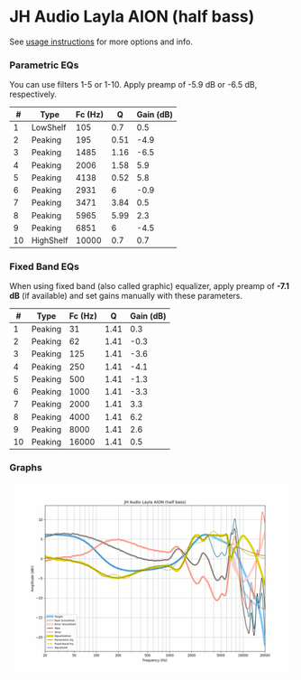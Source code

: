 # JH Audio Layla AION (half bass)
See [usage instructions](https://github.com/jaakkopasanen/AutoEq#usage) for more options and info.

### Parametric EQs
You can use filters 1-5 or 1-10. Apply preamp of -5.9 dB or -6.5 dB, respectively.

|   # | Type      |   Fc (Hz) |    Q |   Gain (dB) |
|-----|-----------|-----------|------|-------------|
|   1 | LowShelf  |       105 | 0.7  |         0.5 |
|   2 | Peaking   |       195 | 0.51 |        -4.9 |
|   3 | Peaking   |      1485 | 1.16 |        -6.5 |
|   4 | Peaking   |      2006 | 1.58 |         5.9 |
|   5 | Peaking   |      4138 | 0.52 |         5.8 |
|   6 | Peaking   |      2931 | 6    |        -0.9 |
|   7 | Peaking   |      3471 | 3.84 |         0.5 |
|   8 | Peaking   |      5965 | 5.99 |         2.3 |
|   9 | Peaking   |      6851 | 6    |        -4.5 |
|  10 | HighShelf |     10000 | 0.7  |         0.7 |

### Fixed Band EQs
When using fixed band (also called graphic) equalizer, apply preamp of **-7.1 dB** (if available) and set gains manually with these parameters.

|   # | Type    |   Fc (Hz) |    Q |   Gain (dB) |
|-----|---------|-----------|------|-------------|
|   1 | Peaking |        31 | 1.41 |         0.3 |
|   2 | Peaking |        62 | 1.41 |        -0.3 |
|   3 | Peaking |       125 | 1.41 |        -3.6 |
|   4 | Peaking |       250 | 1.41 |        -4.1 |
|   5 | Peaking |       500 | 1.41 |        -1.3 |
|   6 | Peaking |      1000 | 1.41 |        -3.3 |
|   7 | Peaking |      2000 | 1.41 |         3.3 |
|   8 | Peaking |      4000 | 1.41 |         6.2 |
|   9 | Peaking |      8000 | 1.41 |         2.6 |
|  10 | Peaking |     16000 | 1.41 |         0.5 |

### Graphs
![](./JH%20Audio%20Layla%20AION%20(half%20bass).png)
